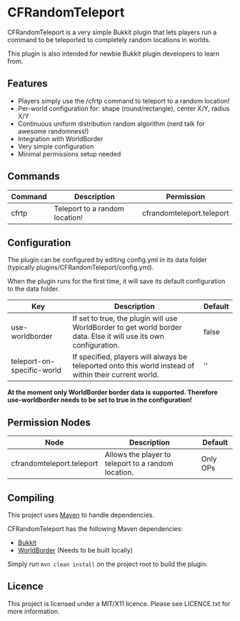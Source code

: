 CFRandomTeleport
================

CFRandomTeleport is a very simple Bukkit plugin that lets players run a command
to be teleported to completely random locations in worlds.

This plugin is also intended for newbie Bukkit plugin developers to learn from.


Features
--------

* Players simply use the /cfrtp command to teleport to a random location!
* Per-world configuration for: shape (round/rectangle), center X/Y, radius X/Y
* Continuous uniform distribution random algorithm (nerd talk for awesome randomness!)
* Integration with WorldBorder
* Very simple configuration
* Minimal permissions setup needed


Commands
--------

| Command | Description                    | Permission                |
| ------- | ------------------------------ | ------------------------- |
| cfrtp   | Teleport to a random location! | cfrandomteleport.teleport |


Configuration
-------------

The plugin can be configured by editing config.yml in its data folder
(typically plugins/CFRandomTeleport/config.yml).

When the plugin runs for the first time, it will save its default configuration 
to the data folder.

| Key                        | Description                                                                                                       | Default |
| -------------------------- | ----------------------------------------------------------------------------------------------------------------- | ------- |
| use-worldborder            | If set to true, the plugin will use WorldBorder to get world border data. Else it will use its own configuration. | false   |
| teleport-on-specific-world | If specified, players will always be teleported onto this world instead of within their current world.            | ''      |

**At the moment only WorldBorder border data is supported. Therefore
use-worldborder needs to be set to true in the configuration!**


Permission Nodes
----------------

| Node                      | Description                                         | Default  |
| ------------------------- | --------------------------------------------------- | -------- |
| cfrandomteleport.teleport | Allows the player to teleport to a random location. | Only OPs |


Compiling
---------

This project uses [Maven](http://maven.apache.org/) to handle dependencies.

CFRandomTeleport has the following Maven dependencies:

* [Bukkit](https://github.com/Bukkit/Bukkit)
* [WorldBorder](https://github.com/Brettflan/WorldBorder) (Needs to be built locally)

Simply run `mvn clean install` on the project root to build the plugin.


Licence
-------

This project is licensed under a MIT/X11 licence. Please see LICENCE.txt for
more information.

